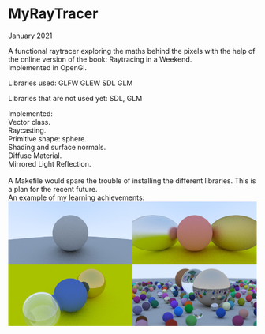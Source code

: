 # MyRayTracer

January 2021

A functional raytracer exploring the maths behind the pixels with the help of the online version of the book: Raytracing in a Weekend.
<br />
Implemented in OpenGl.

Libraries used:
GLFW
GLEW
SDL
GLM

Libraries that are not used yet: SDL, GLM

Implemented:
<br />
Vector class.<br />
Raycasting.<br />
Primitive shape: sphere.<br />
Shading and surface normals.<br />
Diffuse Material.<br />
Mirrored Light Reflection.<br />
<br />
A Makefile would spare the trouble of installing the different libraries. This is a plan for the recent future.
<br />
An example of my learning achievements:
![alt text here](images/ray-tracing-in-one-weekend-example-scenes.jpg)
